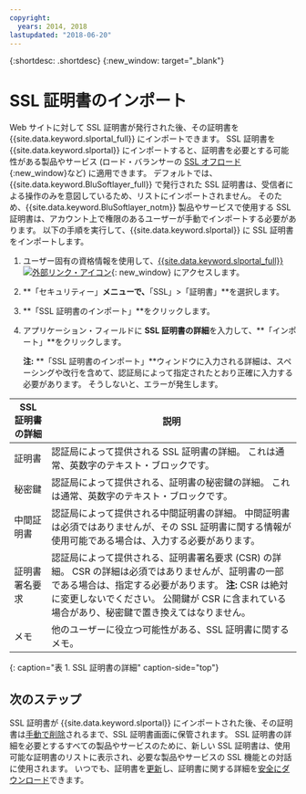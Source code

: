 ```yaml
---
copyright:
  years: 2014, 2018
lastupdated: "2018-06-20"
---
```


{:shortdesc: .shortdesc}
{:new_window: target="_blank"}

# SSL 証明書のインポート

Web サイトに対して SSL 証明書が発行された後、その証明書を {{site.data.keyword.slportal_full}} にインポートできます。 SSL 証明書を {{site.data.keyword.slportal}} にインポートすると、証明書を必要とする可能性がある製品やサービス (ロード・バランサーの [SSL オフロード](/docs/infrastructure/local-load-balancer/configure-ssl-offloading-load-balancer.html){:new_window}など) に適用できます。 デフォルトでは、{{site.data.keyword.BluSoftlayer_full}} で発行された SSL 証明書は、受信者による操作のみを意図しているため、リストにインポートされません。 そのため、{{site.data.keyword.BluSoftlayer_notm}} 製品やサービスで使用する SSL 証明書は、アカウント上で権限のあるユーザーが手動でインポートする必要があります。 以下の手順を実行して、{{site.data.keyword.slportal}} に SSL 証明書をインポートします。

1. ユーザー固有の資格情報を使用して、[{{site.data.keyword.slportal_full}} ![外部リンク・アイコン](../../icons/launch-glyph.svg "外部リンク・アイコン")](https://control.softlayer.com/){: new_window} にアクセスします。
2. **「セキュリティー」**メニューで、**「SSL」>「証明書」**を選択します。
3. **「SSL 証明書のインポート」**をクリックします。
4. アプリケーション・フィールドに **SSL 証明書の詳細**を入力して、**「インポート」**をクリックします。

   **注:** **「SSL 証明書のインポート」**ウィンドウに入力される詳細は、スペーシングや改行を含めて、認証局によって指定されたとおり正確に入力する必要があります。 そうしないと、エラーが発生します。

| SSL 証明書の詳細     | 説明 |
| --------------------------- | ----------- |
|証明書                  | 認証局によって提供される SSL 証明書の詳細。 これは通常、英数字のテキスト・ブロックです。|
|秘密鍵                  | 認証局によって提供される、証明書の秘密鍵の詳細。 これは通常、英数字のテキスト・ブロックです。|
|中間証明書     | 認証局によって提供される中間証明書の詳細。 中間証明書は必須ではありませんが、その SSL 証明書に関する情報が使用可能である場合は、入力する必要があります。|
|証明書署名要求  | 認証局によって提供される、証明書署名要求 (CSR) の詳細。 CSR の詳細は必須ではありませんが、証明書の一部である場合は、指定する必要があります。 **注:** CSR は絶対に変更しないでください。 公開鍵が CSR に含まれている場合があり、秘密鍵で置き換えてはなりません。|
|メモ                        | 他のユーザーに役立つ可能性がある、SSL 証明書に関するメモ。|
{: caption="表 1. SSL 証明書の詳細" caption-side="top"}

## 次のステップ

SSL 証明書が {{site.data.keyword.slportal}} にインポートされた後、その証明書は[手動で削除](delete-ssl-certificate.html)されるまで、SSL 証明書画面に保管されます。 SSL 証明書の詳細を必要とするすべての製品やサービスのために、新しい SSL 証明書は、使用可能な証明書のリストに表示され、必要な製品やサービスの SSL 機能との対話に使用されます。 いつでも、証明書を[更新](view-and-update-ssl-certificate.html)し、証明書に関する詳細を[安全にダウンロード](download-ssl-certificate-details.html)できます。
